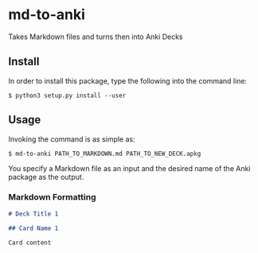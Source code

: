 # md-to-anki

Takes Markdown files and turns then into Anki Decks

## Install

In order to install this package, type the following into the command line:

```console
$ python3 setup.py install --user
```

## Usage

Invoking the command is as simple as:

```console
$ md-to-anki PATH_TO_MARKDOWN.md PATH_TO_NEW_DECK.apkg
```

You specify a Markdown file as an input and the desired name of the Anki package
as the output.

### Markdown Formatting

```markdown
# Deck Title 1

## Card Name 1

Card content
```

